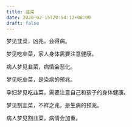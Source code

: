 ```yaml
---
title: 韭菜
date: 2020-02-15T20:54:12+08:00
draft: false
---
```


梦见韭菜，凶兆，会得病。



梦见吃韭菜，家人身体需要注意健康。



病人梦见韭菜，病情会恶化。



梦见吃韭菜，是染病的预兆。



孕妇梦见吃韭菜，需要注意自己和孩子的身体健康。



梦见割韭菜，不祥之兆，是生病的预兆。



病人梦见割韭菜，病情会加重。


